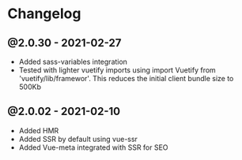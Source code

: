 # Changelog

## @2.0.30 - 2021-02-27
- Added sass-variables integration
- Tested with lighter vuetify imports using import Vuetify from 'vuetify/lib/framewor'. This reduces the initial client bundle size to 500Kb
## @2.0.02 - 2021-02-10
- Added HMR
- Added SSR by default using vue-ssr
- Added Vue-meta integrated with SSR for SEO